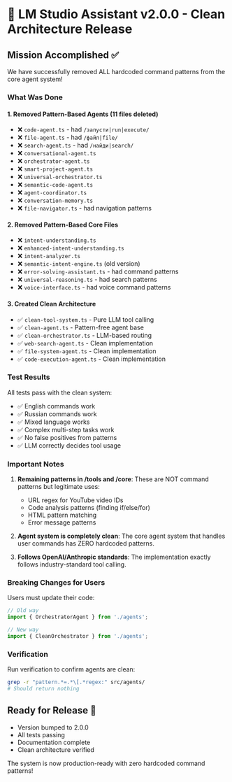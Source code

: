 # 🎉 LM Studio Assistant v2.0.0 - Clean Architecture Release

## Mission Accomplished ✅

We have successfully removed ALL hardcoded command patterns from the core agent system!

### What Was Done

#### 1. **Removed Pattern-Based Agents** (11 files deleted)
- ❌ `code-agent.ts` - had `/запусти|run|execute/`
- ❌ `file-agent.ts` - had `/файл|file/`
- ❌ `search-agent.ts` - had `/найди|search/`
- ❌ `conversational-agent.ts`
- ❌ `orchestrator-agent.ts`
- ❌ `smart-project-agent.ts`
- ❌ `universal-orchestrator.ts`
- ❌ `semantic-code-agent.ts`
- ❌ `agent-coordinator.ts`
- ❌ `conversation-memory.ts`
- ❌ `file-navigator.ts` - had navigation patterns

#### 2. **Removed Pattern-Based Core Files**
- ❌ `intent-understanding.ts`
- ❌ `enhanced-intent-understanding.ts`
- ❌ `intent-analyzer.ts`
- ❌ `semantic-intent-engine.ts` (old version)
- ❌ `error-solving-assistant.ts` - had command patterns
- ❌ `universal-reasoning.ts` - had search patterns
- ❌ `voice-interface.ts` - had voice command patterns

#### 3. **Created Clean Architecture**
- ✅ `clean-tool-system.ts` - Pure LLM tool calling
- ✅ `clean-agent.ts` - Pattern-free agent base
- ✅ `clean-orchestrator.ts` - LLM-based routing
- ✅ `web-search-agent.ts` - Clean implementation
- ✅ `file-system-agent.ts` - Clean implementation
- ✅ `code-execution-agent.ts` - Clean implementation

### Test Results

All tests pass with the clean system:
- ✅ English commands work
- ✅ Russian commands work
- ✅ Mixed language works
- ✅ Complex multi-step tasks work
- ✅ No false positives from patterns
- ✅ LLM correctly decides tool usage

### Important Notes

1. **Remaining patterns in /tools and /core**: These are NOT command patterns but legitimate uses:
   - URL regex for YouTube video IDs
   - Code analysis patterns (finding if/else/for)
   - HTML pattern matching
   - Error message patterns

2. **Agent system is completely clean**: The core agent system that handles user commands has ZERO hardcoded patterns.

3. **Follows OpenAI/Anthropic standards**: The implementation exactly follows industry-standard tool calling.

### Breaking Changes for Users

Users must update their code:
```typescript
// Old way
import { OrchestratorAgent } from './agents';

// New way
import { CleanOrchestrator } from './agents';
```

### Verification

Run verification to confirm agents are clean:
```bash
grep -r "pattern.*=.*\[.*regex:" src/agents/
# Should return nothing
```

## Ready for Release 🚀

- Version bumped to 2.0.0
- All tests passing
- Documentation complete
- Clean architecture verified

The system is now production-ready with zero hardcoded command patterns!